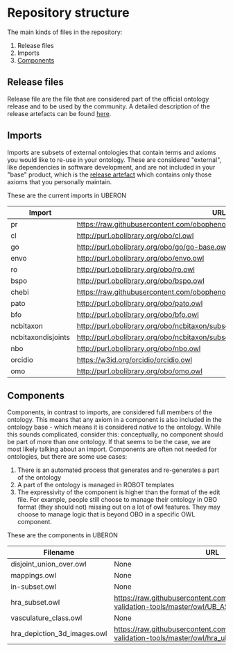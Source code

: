 # Repository structure

The main kinds of files in the repository:

1. Release files
2. Imports
3. [Components](#components)

## Release files
Release file are the file that are considered part of the official ontology release and to be used by the community. A detailed description of the release artefacts can be found [here](https://github.com/INCATools/ontology-development-kit/blob/master/docs/ReleaseArtefacts.md).

## Imports
Imports are subsets of external ontologies that contain terms and axioms you would like to re-use in your ontology. These are considered "external", like dependencies in software development, and are not included in your "base" product, which is the [release artefact](https://github.com/INCATools/ontology-development-kit/blob/master/docs/ReleaseArtefacts.md) which contains only those axioms that you personally maintain.

These are the current imports in UBERON

| Import | URL | Type |
| ------ | --- | ---- |
| pr | https://raw.githubusercontent.com/obophenotype/pro_obo_slim/master/pr_slim.owl | slme |
| cl | http://purl.obolibrary.org/obo/cl.owl | slme |
| go | http://purl.obolibrary.org/obo/go/go-base.owl | slme |
| envo | http://purl.obolibrary.org/obo/envo.owl | slme |
| ro | http://purl.obolibrary.org/obo/ro.owl | slme |
| bspo | http://purl.obolibrary.org/obo/bspo.owl | slme |
| chebi | https://raw.githubusercontent.com/obophenotype/chebi_obo_slim/main/chebi_slim.owl | slme |
| pato | http://purl.obolibrary.org/obo/pato.owl | slme |
| bfo | http://purl.obolibrary.org/obo/bfo.owl | slme |
| ncbitaxon | http://purl.obolibrary.org/obo/ncbitaxon/subsets/taxslim.owl | slme |
| ncbitaxondisjoints | http://purl.obolibrary.org/obo/ncbitaxon/subsets/taxslim-disjoint-over-in-taxon.owl | slme |
| nbo | http://purl.obolibrary.org/obo/nbo.owl | slme |
| orcidio | https://w3id.org/orcidio/orcidio.owl | custom |
| omo | http://purl.obolibrary.org/obo/omo.owl | mirror |
## Components
Components, in contrast to imports, are considered full members of the ontology. This means that any axiom in a component is also included in the ontology base - which means it is considered _native_ to the ontology. While this sounds complicated, consider this: conceptually, no component should be part of more than one ontology. If that seems to be the case, we are most likely talking about an import. Components are often not needed for ontologies, but there are some use cases:

1. There is an automated process that generates and re-generates a part of the ontology
2. A part of the ontology is managed in ROBOT templates
3. The expressivity of the component is higher than the format of the edit file. For example, people still choose to manage their ontology in OBO format (they should not) missing out on a lot of owl features. They may choose to manage logic that is beyond OBO in a specific OWL component.

These are the components in UBERON

| Filename | URL |
| -------- | --- |
| disjoint_union_over.owl | None |
| mappings.owl | None |
| in-subset.owl | None |
| hra_subset.owl | https://raw.githubusercontent.com/hubmapconsortium/ccf-validation-tools/master/owl/UB_ASCTB_subset.owl |
| vasculature_class.owl | None |
| hra_depiction_3d_images.owl | https://raw.githubusercontent.com/hubmapconsortium/ccf-validation-tools/master/owl/hra_uberon_3d_images.owl |

